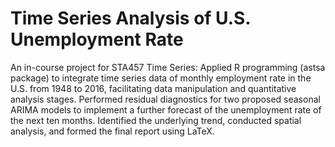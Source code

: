 # Time Series Analysis of U.S. Unemployment Rate
An in-course project for STA457 Time Series: Applied R programming (astsa package) to integrate time series data of monthly employment rate in the U.S.
from 1948 to 2016, facilitating data manipulation and quantitative analysis stages. Performed residual diagnostics for two proposed seasonal ARIMA models to implement a further forecast of the unemployment
rate of the next ten months. Identified the underlying trend, conducted spatial analysis, and formed the final report using LaTeX.
